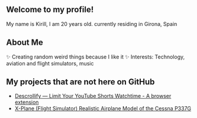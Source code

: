 ## Welcome to my profile!

My name is Kirill, I am 20 years old. currently residing in Girona, Spain

## About Me

✨ Creating random weird things because I like it
✨ Interests: Technology, aviation and flight simulators, music

## My projects that are not here on GitHub
- [Descrollify — Limit Your YouTube Shorts Watchtime - A browser extension](https://chromewebstore.google.com/detail/descrollify-%E2%80%94-limit-your/lbfjchdoagpdcocffgdgpeemncgamlif?authuser=0&hl=en-GB&ref=producthunt)
- [X-Plane (Flight Simulator) Realistic Airplane Model of the Cessna P337G](https://forums.x-plane.org/index.php?/forums/topic/283704-t337g-pressurized-skymaster-for-x-plane-11-and-x-plane-12/)
